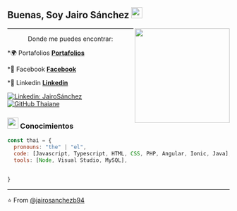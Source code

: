 <h2> Buenas, Soy Jairo Sánchez <img src="https://media.giphy.com/media/du3J3cXyzhj75IOgvA/giphy.gif" width="25"></h2>

<img align='right' src="https://media.giphy.com/media/26xBwdIuRJiAIqHwA/giphy.gif" width="215">

---

<div align="center">Donde me puedes encontrar:</div>

*:earth_africa: Portafolios **[Portafolios](https://jairosanchezb94.github.io/Portafolio-2/)**

*:book: Facebook **[Facebook](https://www.facebook.com/jairosanh)**

*:blue_heart: Linkedin **[Linkedin](https://www.linkedin.com/in/jairo-s%C3%A1nchez-64416a12b/)**


[![Linkedin: JairoSánchez](https://img.shields.io/badge/-jairosanchez-blue?style=flat-square&logo=Linkedin&logoColor=white&link=https://www.linkedin.com/in/jairo-s%C3%A1nchez-malaga/)](https://www.linkedin.com/in/jairo-s%C3%A1nchez-malaga/)
[![GitHub Thaiane](https://img.shields.io/github/followers/jairosanchezb94?label=follow&style=social)](https://github.com/jairosanchezb94)


### <img src="https://media.giphy.com/media/Pm9uJ1OHELY5WEMx4M/giphy.gif" width="25"> Conocimientos  

```javascript
const thai = {
  pronouns: "the" | "el",
  code: [Javascript, Typescript, HTML, CSS, PHP, Angular, Ionic, Java],
  tools: [Node, Visual Studio, MySQL],
  
  
}
```

---

⭐️ From [@jairosanchezb94](https://github.com/jairosanchezb94)
